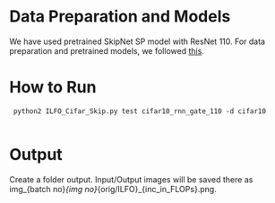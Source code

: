 
# Data Preparation and Models

We have used pretrained SkipNet SP model with ResNet 110. For data preparation and pretrained models, we followed [this](https://github.com/ucbdrive/skipnet/tree/master/cifar).

# How to Run
```
 python2 ILFO_Cifar_Skip.py test cifar10_rnn_gate_110 -d cifar10
 
```
# Output

Create a folder output. Input/Output images will be saved there as img_{batch no}_{img no}_{orig/ILFO}_{inc_in_FLOPs}.png.
